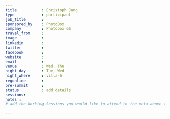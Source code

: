 ```yaml
---
title           : Christoph Jung
type            : participant
job_title       :
sponsored_by    : PhotoBox
company         : Photobox GS
travel_from     :
image           :
linkedin        :
twitter         :
facebook        :
website         :
email           :
venue           : Wed, Thu
night_day       : Tue, Wed
night_where     : villa-6
regonline       :
pre-summit      :
status          : add details
sessions:
notes :
# add the Working Sessions you would like to attend in the meta above (use the session's title) e.g. sessions (one per line): -Security Playbooks Diagrams -Hackathon Daily Sessions

---
```


<!-- put more details about participant here -->
